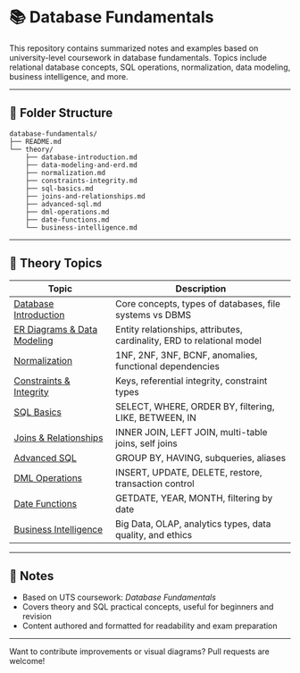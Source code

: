 # 📚 Database Fundamentals

This repository contains summarized notes and examples based on university-level coursework in database fundamentals. Topics include relational database concepts, SQL operations, normalization, data modeling, business intelligence, and more.

---

## 📁 Folder Structure

```
database-fundamentals/
├── README.md
└── theory/
    ├── database-introduction.md
    ├── data-modeling-and-erd.md
    ├── normalization.md
    ├── constraints-integrity.md
    ├── sql-basics.md
    ├── joins-and-relationships.md
    ├── advanced-sql.md
    ├── dml-operations.md
    ├── date-functions.md
    └── business-intelligence.md
```

---

## 🧠 Theory Topics

| Topic                             | Description                                                                 |
|----------------------------------|-----------------------------------------------------------------------------|
| [Database Introduction](database-introduction.md)         | Core concepts, types of databases, file systems vs DBMS                    |
| [ER Diagrams & Data Modeling](data-modeling-and-erd.md)   | Entity relationships, attributes, cardinality, ERD to relational model     |
| [Normalization](normalization.md)                          | 1NF, 2NF, 3NF, BCNF, anomalies, functional dependencies                    |
| [Constraints & Integrity](constraints-integrity.md)        | Keys, referential integrity, constraint types                             |
| [SQL Basics](/sql-basics.md)                                | SELECT, WHERE, ORDER BY, filtering, LIKE, BETWEEN, IN                    |
| [Joins & Relationships](/joins-and-relationships.md)        | INNER JOIN, LEFT JOIN, multi-table joins, self joins                     |
| [Advanced SQL](advanced-sql.md)                            | GROUP BY, HAVING, subqueries, aliases                                    |
| [DML Operations](dml-operations.md)                        | INSERT, UPDATE, DELETE, restore, transaction control                     |
| [Date Functions](date-functions.md)                        | GETDATE, YEAR, MONTH, filtering by date                                  |
| [Business Intelligence](business-intelligence.md)          | Big Data, OLAP, analytics types, data quality, and ethics                |

---

## 📌 Notes

- Based on UTS coursework: *Database Fundamentals*
- Covers theory and SQL practical concepts, useful for beginners and revision
- Content authored and formatted for readability and exam preparation

---

Want to contribute improvements or visual diagrams? Pull requests are welcome!
